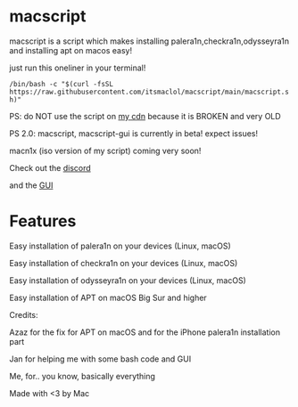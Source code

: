 # macscript
macscript is a script which makes installing palera1n,checkra1n,odysseyra1n and installing apt on macos easy!

just run this oneliner in your terminal!

`/bin/bash -c "$(curl -fsSL https://raw.githubusercontent.com/itsmaclol/macscript/main/macscript.sh)"`

PS: do NOT use the script on [my cdn](https://cdn.planks.ml/scripts) because it is BROKEN and very OLD

PS 2.0: macscript, macscript-gui is currently in beta! expect issues!

macn1x (iso version of my script) coming very soon!

Check out the [discord](https://discord.gg/4nAfQthY6h)

and the [GUI](https://github.com/itsmaclol/macscript-gui)

# Features

Easy installation of palera1n on your devices (Linux, macOS)

Easy installation of checkra1n on your devices (Linux, macOS)

Easy installation of odysseyra1n on your devices (Linux, macOS)

Easy installation of APT on macOS Big Sur and higher

Credits: 

Azaz for the fix for APT on macOS and for the iPhone palera1n installation part

Jan for helping me with some bash code and GUI

Me, for.. you know, basically everything

Made with <3 by Mac
